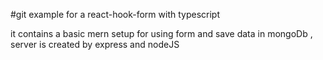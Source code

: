 #git example for a react-hook-form with typescript 

it contains a basic mern setup for using form and save data in mongoDb , server is created by express and nodeJS
